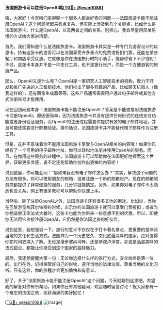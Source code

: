 **法国旅游卡可以註冊OpenAI嗎[[TG💪+ @esim1088](https://t.me/s/esim1088)]**

嗨，大家好！今天咱们来聊聊一个很多人都会好奇的问题——法国旅游卡能不能注册OpenAI？这个问题听起来有点复杂，但实际上涉及到几个关键点，比如什么是法国旅游卡、什么是OpenAI，以及两者之间的关系。别担心，我会尽量用简单易懂的方式给大家讲清楚。

首先，我们得知道什么是法国旅游卡。法国旅游卡其实是一种专门为游客设计的优惠卡，持有这张卡的游客可以在法国享受许多景点的免费或折扣门票，还能在某些餐厅和商店享受优惠。它就像是你在法国旅行时的小助手，能帮你省下不少钱呢！不过，这张卡本身并不是一种支付工具，也不是银行账户，而是一个方便游客的旅游产品。

那么，OpenAI又是什么呢？OpenAI是一家研究人工智能技术的机构，致力于开发和推广先进的人工智能技术。他们推出了很多有趣的产品，比如聊天机器人（像我这样的），还有图像生成器等等。这些产品通常需要用户通过电子邮件或其他方式注册账号才能使用。

现在回到问题本身：法国旅游卡能不能注册OpenAI？答案是不能直接用法国旅游卡注册OpenAI。原因很简单，因为法国旅游卡并没有提供任何形式的在线支付功能或者身份验证服务，而OpenAI的注册过程需要你提供有效的电子邮件地址，并且可能还需要进行邮箱验证。换句话说，法国旅游卡并不能替代电子邮件作为注册工具。

但是，这并不意味着你不能用法国旅游卡享受与OpenAI相关的内容哦！如果你已经有了一个可用的电子邮件地址，你可以轻松地注册并使用OpenAI的服务。而且，在你用这些服务的过程中，法国旅游卡可以帮助你在法国更好地探索这个世界，获取更多灵感，说不定还能帮助你创作出更棒的内容呢！

说到这里，你可能会问：“那如果我没有电子邮件怎么办？”其实，解决这个问题的方法有很多。你可以借用朋友的邮箱，或者注册一个新的邮箱账户。现在的邮箱服务商都提供了非常便捷的服务，几分钟就能搞定。另外，如果你对电子邮件不太熟悉也没关系，网上有很多教程可以帮助你快速上手。

当然啦，除了注册OpenAI之外，法国旅游卡还有很多其他的用途。比如说，当你在巴黎游览埃菲尔铁塔的时候，出示你的法国旅游卡就可以享受门票折扣；或者当你想品尝正宗法式大餐时，这张卡也能为你带来一些意想不到的优惠。所以，即使你无法用它直接注册OpenAI，它仍然是你法国之旅的好伙伴。

说到这里，我想强调一下，旅行的意义不仅仅在于打卡著名景点，更重要的是体验当地的文化和生活方式。法国作为一个历史悠久、文化底蕴深厚的国家，绝对值得你花时间去深入了解。无论是漫步塞纳河畔，还是参观卢浮宫，亦或是品尝美味的法式甜点，都能让你感受到这个国家的独特魅力。

最后，我还想提醒大家一句：无论你选择什么样的旅行方式，安全始终是第一位的。出门在外，记得保管好自己的财物，遵守当地的法律法规，尊重当地的文化习俗。只有这样，你的旅程才会更加愉快和有意义。

好了，关于“法国旅游卡能不能注册OpenAI”这个问题，今天就聊到这里吧。希望我的解答对你有所帮助。如果你还有其他疑问，欢迎随时留言讨论！祝大家都有一个难忘的法国之旅，收获满满的美好回忆！

[[TG💪+ @esim1088](https://t.me/s/esim1088) ![Image](https://i.postimg.cc/4NQfJmqS/Snipaste-2025-05-13-00-14-12.png)]